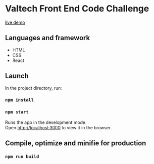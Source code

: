 # Valtech Front End Code Challenge

[live demo](https://front-end-challenge-hl.netlify.app/)

## Languages and framework

* HTML  
* CSS  
* React  

## Launch

In the project directory, run:

### `npm install`
### `npm start`

Runs the app in the development mode.\
Open [http://localhost:3000](http://localhost:3000) to view it in the browser.

## Compile, optimize and minifie for production

### `npm run build`
